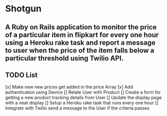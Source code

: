 # Shotgun

## A Ruby on Rails application to monitor the price of a particular item in flipkart for every one hour using a Heroku rake task and report a message to user when the price of the item falls below a particular threshold using Twilio API.

## TODO List

[x] Make new new prices get added in the price Array
[x] Add authentication using Device
[] Relate User with Product
[] Create a form for getting a new product tracking details from User
[] Update the display page with a neat display
[] Setup a Heroku rake task that runs every one hour
[] Integrate with Twilio send a message to the User if the criteria passes
